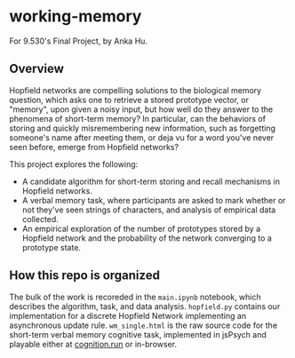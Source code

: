 # working-memory
For 9.530's Final Project, by Anka Hu.

## Overview

Hopfield networks are compelling solutions to the biological memory question, which asks one to retrieve a stored prototype vector, or "memory", upon given a noisy input, but how well do they answer to the phenomena of short-term memory? In particular, can the behaviors of storing and quickly misremembering new information, such as forgetting someone's name after meeting them, or deja vu for a word you've never seen before, emerge from Hopfield networks?

This project explores the following:
- A candidate algorithm for short-term storing and recall mechanisms in Hopfield networks.
- A verbal memory task, where participants are asked to mark whether or not they've seen strings of characters, and analysis of empirical data collected.
- An empirical exploration of the number of prototypes stored by a Hopfield network and the probability of the network converging to a prototype state.

## How this repo is organized
The bulk of the work is recoreded in the `main.ipynb` notebook, which describes the algorithm, task, and data analysis. `hopfield.py` contains our implementation for a discrete Hopfield Network implementing an asynchronous update rule. `wm_single.html` is the raw source code for the short-term verbal memory cognitive task, implemented in jsPsych and playable either at [cognition.run](https://wea3utkzqr.cognition.run) or in-browser.
